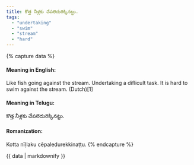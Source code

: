 ```yaml
---
title: కొత్త నీళ్లకు చేపలెదురెక్కినట్టు.
tags:
  - "undertaking"
  - "swim"
  - "stream"
  - "hard"
---
```


{% capture data %}
#### Meaning in English:
Like fish going against the stream.
Undertaking a diflicult task.
It is hard to swim against the stream. (Dutch)[1]

#### Meaning in Telugu:
కొత్త నీళ్లకు చేపలెదురెక్కినట్టు.

#### Romanization:
Kotta nīḷlaku cēpaledurekkinaṭṭu.
{% endcapture %}

{{ data | markdownify }}

